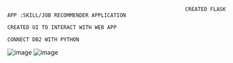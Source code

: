                                                              CREATED FLASK APP :SKILL/JOB RECOMMENDER APPLICATION
                                                                    CREATED UI TO INTERACT WITH WEB APP
                                                                    CONNECT DB2 WITH PYTHON
![image](https://user-images.githubusercontent.com/90334389/199178636-b07bdb4d-0fbd-4999-aed4-f0226d80f9bc.png)
![image](https://user-images.githubusercontent.com/90334389/199178659-7da56cb8-173c-4932-a927-94c3dedaee95.png)
